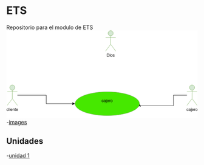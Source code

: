 # ETS
Repositorio para el modulo de ETS
<br>
<img src = "images/Prueba.drawio.png">
<br>
-[images](images)
## Unidades
-[unidad 1](unidad-1)
